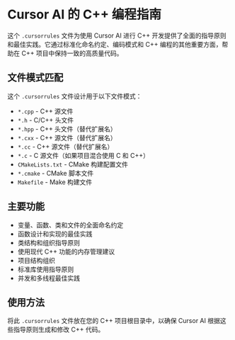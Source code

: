 # Cursor AI 的 C++ 编程指南

这个 `.cursorrules` 文件为使用 Cursor AI 进行 C++ 开发提供了全面的指导原则和最佳实践。它通过标准化命名约定、编码模式和 C++ 编程的其他重要方面，帮助在 C++ 项目中保持一致的高质量代码。

## 文件模式匹配

这个 `.cursorrules` 文件设计用于以下文件模式：

- `*.cpp` - C++ 源文件
- `*.h` - C/C++ 头文件
- `*.hpp` - C++ 头文件（替代扩展名）
- `*.cxx` - C++ 源文件（替代扩展名）
- `*.cc` - C++ 源文件（替代扩展名）
- `*.c` - C 源文件（如果项目混合使用 C 和 C++）
- `CMakeLists.txt` - CMake 构建配置文件
- `*.cmake` - CMake 脚本文件
- `Makefile` - Make 构建文件

## 主要功能

- 变量、函数、类和文件的全面命名约定
- 函数设计和实现的最佳实践
- 类结构和组织指导原则
- 使用现代 C++ 功能的内存管理建议
- 项目结构组织
- 标准库使用指导原则
- 并发和多线程最佳实践

## 使用方法

将此 `.cursorrules` 文件放在您的 C++ 项目根目录中，以确保 Cursor AI 根据这些指导原则生成和修改 C++ 代码。
